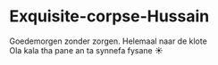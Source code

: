 # Exquisite-corpse-Hussain
Goedemorgen zonder zorgen. Helemaal naar de klote <br>
Ola kala tha pane an ta synnefa fysane :sunny: <br>
